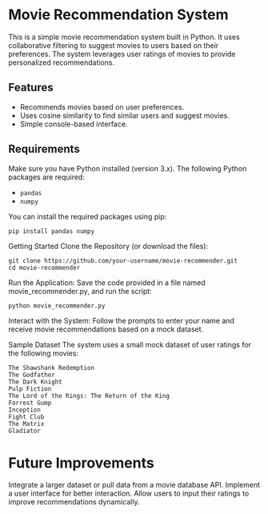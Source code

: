 # Movie Recommendation System

This is a simple movie recommendation system built in Python. It uses collaborative filtering to suggest movies to users based on their preferences. The system leverages user ratings of movies to provide personalized recommendations.

## Features

- Recommends movies based on user preferences.
- Uses cosine similarity to find similar users and suggest movies.
- Simple console-based interface.

## Requirements

Make sure you have Python installed (version 3.x). The following Python packages are required:

- `pandas`
- `numpy`

You can install the required packages using pip:

```bash
pip install pandas numpy
```
Getting Started
Clone the Repository (or download the files):

```
git clone https://github.com/your-username/movie-recommender.git
cd movie-recommender
```
Run the Application: Save the code provided in a file named movie_recommender.py, and run the script:
```
python movie_recommender.py
```
Interact with the System: Follow the prompts to enter your name and receive movie recommendations based on a mock dataset.

Sample Dataset
The system uses a small mock dataset of user ratings for the following movies:
```
The Shawshank Redemption
The Godfather
The Dark Knight
Pulp Fiction
The Lord of the Rings: The Return of the King
Forrest Gump
Inception
Fight Club
The Matrix
Gladiator
```
# Future Improvements
Integrate a larger dataset or pull data from a movie database API.
Implement a user interface for better interaction.
Allow users to input their ratings to improve recommendations dynamically.
